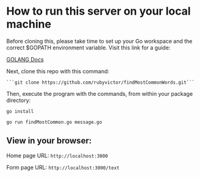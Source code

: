 # How to run this server on your local machine

Before cloning this, please take time to set up your Go workspace and the correct $GOPATH environment variable. Visit this link for a guide:

[GOLANG Docs](https://golang.org/doc/code.html#next)

Next, clone this repo with this command:

    ```git clone https://github.com/rubyvictor/findMostCommonWords.git```

Then, execute the program with the commands, from within your package directory:

```go install```

```go run findMostCommon.go message.go```

## View in your browser:

Home page URL:  ```http://localhost:3000```

Form page URL:  ```http://localhost:3000/text```